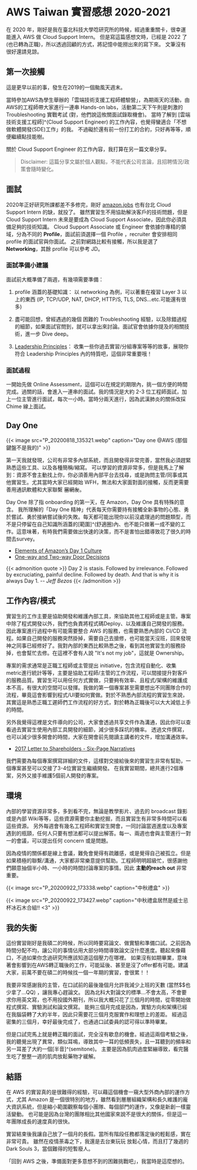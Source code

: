 # AWS Taiwan 實習感想 2020-2021


在 2020 年，剛好是我在臺北科技大學唸研究所的時候，經過重重關卡，很幸運能進入 AWS 做 Cloud Support Intern。
但是寫這篇感想文時，已經是 2022 了 (也已轉為正職)，所以透過回顧的方式，將記憶中能撈出來的寫下來。
文筆沒有很好還請見諒。

## 第一次接觸

這是更早以前的事，發生在2019的一個颱風天週末。

當時參加AWS為學生舉辦的「雲端技術支援工程師體驗營」，為期兩天的活動，由AWS的工程師帶大家進行一連串 Hands-on labs，活動第二天下午則是刺激的 Troubleshooting 實戰考試 (對，他們說這攸關面試錄取機會)。
當時了解到 [雲端技術支援工程師]^(Cloud Support Engineer) 的工作內容，也覺得蠻適合「不想做軟體開發(SDE)工作」的我。
不過礙於還有前一份打工的合約，只好再等等，順便繼續點技能樹。

關於 Cloud Support Engineer 的工作內容，我打算在另一篇文章分享。

> Disclaimer: 這篇分享文屬於個人觀點，不能代表公司言論，且招聘情況/政策會隨時變化。

## 面試

2020年正好研究所課都差不多修完，剛好 [amazon.jobs](https://amazon.jobs) 也有台北 Cloud Support Intern 的缺，就投了。
雖然實習生不用協助解決客戶的技術問題，但是 Cloud Support Intern 未來是要成為 Cloud Support Associate，因此你必須具備足夠的技術知識。
Cloud Support Associate 或 Engineer 會依據你專精的領域，分為不同的 **Profile**，面試前須選擇一個 Profile ，recruiter 會安排相同 profile 的面試官與你面試。
之前對網路比較有接觸，所以我是選了 **Networking**，其餘 profile 可以參考 JD。

### 面試準備小建議

面試前大概準備了兩週，有幾項需要準備：

1. profile 涵蓋的基礎知識：
  以 networking 為例，可以著重在複習 Layer 3 以上的東西 (IP, TCP/UDP, NAT, DHCP, HTTP/S, TLS, DNS...etc.可能還有很多)

2. 盡可能回想，曾經遇過的幾個 困難的 Troubleshooting 經驗，以及除錯過程的細節，如果面試官問到，就可以拿出來討論。面試官會依據你提及的相關技術，進一步 Dive deep。

3. [Leadership Principles](https://www.amazon.jobs/en/principles)：
  收集一些你過去實習/分組專案等等的故事，展現你符合 Leadership Principles 內的特質吧，這個非常重要哦！

### 面試過程

一開始先做 Online Assessment，這個可以在規定的期限內，挑一個方便的時間完成。過關的話，會進入一連串的面試。我的情況是大約 2-3 位工程師面試，加上一位主管進行面試，每次一小時。當時分兩天進行，因為武漢肺炎的關係改採 Chime 線上面試。

## Day One

{{< image src="P_20200818_135321.webp" caption="Day one @AWS (那個鍵盤不是我的)" >}}

第一天我就發現，公司有非常多內部系統，而且開發得非常完善，當然我必須趕緊熟悉這些工具、以及各種簡稱/縮寫。
可以學習的資源非常多，但是我馬上了解到：資源不會主動找上你，你必須善用內部平台去找尋，或是詢問主管/同事或其他實習生。尤其當時大家已經開始 WFH，無法和大家面對面的接觸，反而更需要善用通訊軟體和大家聯繫 ~~當網友~~。

Day One 除了指 onboarding 的第一天，在 Amazon，Day One 具有特殊的意含。
我所理解的「Day One 精神」代表每天你需要持有接觸全新事物的心態、勇於嘗試、勇於接納嘗試後的失敗。每天都可能出現你以前沒處理過的問題類型，而不是只停留在自己知識所涵蓋的[範圍]^(舒適圈)內、也不能只做著一成不變的工作。這意味著，有時我們需要做出快速的決策，而不是害怕出錯導致花了很久的時間去survey。

- [Elements of Amazon’s Day 1 Culture](https://aws.amazon.com/executive-insights/content/how-amazon-defines-and-operationalizes-a-day-1-culture/?nc1=h_ls)
- [One-way and Two-way Door Decisions](https://shit.management/one-way-and-two-way-door-decisions/)

{{< admonition quote >}}
Day 2 is stasis. Followed by irrelevance. Followed by excruciating, painful decline. Followed by death. And that is why it is always Day 1. -- *Jeff Bezos*
{{< /admonition >}}

## 工作內容/模式

實習生的工作主要是協助開發和維護內部工具，來協助其他工程師或是主管。專案中除了程式開發以外，我們也負責將程式碼Deploy、以及維護自己開發的服務。因此專案進行過程中有可能需要整合 AWS 的服務，也需要熟悉內部的 CI/CD 流程。如果自己開發的服務突然掛掉，需要自己去搶修，也可能當天沒班，回來發現神之同事已經修好了。我對內部的東西比較熟悉之後，看到其他實習生的服務掛掉，也會幫忙去修。在這裡不會有人說 "It's not my job"，這就是 Ownership。

專案的需求通常是正職工程師或主管提出 initiative，包含流程自動化、收集metric進行統計等等，主要是協助工程師/主管的工作流程，可以間接提升對客戶的服務品質。實習生可以用任何方式實做，只要夠有效率、且程式/架構的維護成本不高，有很大的空間可以發揮。我做的第一個專案甚至需要想出不同團隊合作的流程，畢竟這會影響到程式/UI要如何實做。對於不熟悉內部流程的實習生來說，其實這是熟悉正職工遲師們工作流程的好方式，對於轉為正職後可以大大減低上手的時間。

另外我覺得這裡是文件導向的公司，大家會透過共享文件作為溝通，因此你可以查看過去實習生使用內部工具開發的細節，減少很多踩坑的機率。
透過文件撰寫，也可以減少很多開會的時間，大家在開會前先閱讀主講者的文件，增加溝通效率。

- [2017 Letter to Shareholders - Six-Page Narratives](https://www.aboutamazon.com/news/company-news/2017-letter-to-shareholders)

我們需要為每個專案撰寫詳細的文件，這樣對交接給後來的實習生非常有幫助，一個專案甚至可以交接了3-4位實習生繼續開發。
在我實習期間，總共進行2個專案，另外又接手維護5個前人開發的專案。

## 環境

內部的學習資源非常多，多到看不完，無論是教學影片、過去的 broadcast 錄影或是內部 Wiki等等，這些資源需要你主動挖掘，而且實習生有非常多時間可以看這些資源。
另外每週會有幾名工程師和實習生開會，一同討論當週進度以及專案遇到的瓶頸，任何人只要有想法都可以提出解答。每一、兩週也會與主管進行一對一的會議，可以提出任何 concern 或是問題。

因為疫情的關係都是線上會議，難免會覺得有疏離感，或是覺得自己被孤立。但是如果積極的聯繫/溝通，大家都非常樂意提供幫助。工程師明明超級忙，很感謝他們願意抽個半小時、一小時的時間討論專案的事情。因此 **主動的reach out** 非常重要。

{{< image src="P_20200922_173338.webp" caption="中秋禮盒" >}}

{{< image src="P_20200922_173427.webp" caption="中秋禮盒居然是威士忌杯冰石木合組!! <3" >}}

## 我的失衡

這份實習剛好是我碩二的時候，所以同時要寫論文、做實驗和準備口試。之前因為時間分配不均，讓公司的事情佔用大部分時間導致論文沒什麼進度。聽起來像藉口，不過如果你念過研究所應該知道這個壓力在哪裡。
如果沒有如期畢業，意味著會影響到在AWS轉正職後的工作，可能延後、甚至是沒了offer都有可能。建議大家，前萬不要在碩二的時候找一個一年期的實習，會很累！！

我要非常感謝我的主管，在口試前的最後幾個月允許我減少上班的天數 (當然$$也少拿了...QQ) ，讓我專心趕論文。
因為北科大對論文的標準...不會太高，不會要求你用英文寫，也不用投國外期刊，所以我大概只花了三個月的時間，從零開始做程式撰寫、實驗測試和論文撰寫。
能夠三個月完成是因為，實驗方向和架構已經在我腦袋轉了大約半年，因此只需要花三個月克服實作和理想上的差距。
經過這密集的三個月，幸好最後完成了，也通過口試委員的認可得以準時畢業。

但是口試完馬上就是轉正職的面試，完全沒有歇息的機會。經過這兩個考驗之後，我的聽覺出現了異常，類似耳鳴，導致其中一耳的低頻喪失，且一耳聽到的頻率和另一耳差了大約一個[半音]^(semitone)。
主要是因為肌肉過度緊繃導致，看完醫生吃了整整一週的肌肉放鬆藥物才緩解。

## 結語

在 AWS 的實習真的是很難得的經驗，可以藉這個機會一窺大型外商內部的運作方式，尤其 Amazon 是一個很特別的地方，雖然看到層層組織架構和長久維護的龐大資訊系統，但是縮小範圍觀察每個小團隊、每個部門的運作，又像是新創一樣靈活變動。
也可能是因為台灣的團隊相比其他國家來說不是很大的關係，但是這一年團隊成長的速度真的很快。

實習結束後我讓自己放了一個月的長假。當所有階段任務都落定後的輕鬆感，實在非常可貴。
雖然在疫情荼毒之下，我還是去台東玩玩 放鬆心情，而且打了幾週的 Dark Souls 3，當個難得的短暫廢人。

「回到 AWS 之後，準備面對更多意想不到的困難挑戰吧」，我當時是這麼想的。

